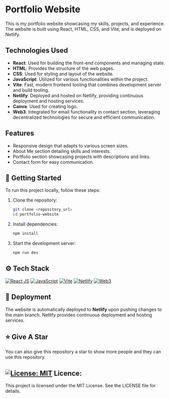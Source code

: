 # Portfolio Website

This is my portfolio website showcasing my skills, projects, and experience. The website is built using React, HTML, CSS, and Vite, and is deployed on Netlify.

## Technologies Used

- **React**: Used for building the front-end components and managing state.
- **HTML**: Provides the structure of the web pages.
- **CSS**: Used for styling and layout of the website.
- **JavaScript**: Utilized for various functionalities within the project.
- **Vite**: Fast, modern frontend tooling that combines development server and build tooling.
- **Netlify**: Deployed and hosted on Netlify, providing continuous deployment and hosting services.
- **Canva**: Used for creating logo.
- **Web3**: Integrated for email functionality in contact section, leveraging decentralized technologies for secure and efficient communication.

## Features

- Responsive design that adapts to various screen sizes.
- About Me section detailing skills and interests.
- Portfolio section showcasing projects with descriptions and links.
- Contact form for easy communication.

## :toolbox: Getting Started

To run this project locally, follow these steps:

1. Clone the repository:

   ```bash
   git clone <repository_url>
   cd portfolio-website
   ```

2. Install dependencies:
    ```bash
    npm install
    ```

3. Start the development server:
   ```bash
   npm run dev
   ```
  

 ## :gear: Tech Stack

[![React JS](https://skillicons.dev/icons?i=react "React JS")](https://react.dev/ "React JS")  [![JavaScript](https://skillicons.dev/icons?i=js "JavaScript")](https://developer.mozilla.org/en-US/docs/Web/JavaScript "JavaScript")  [![Vite](https://skillicons.dev/icons?i=vite "Vite")](https://vitejs.dev/ "Vite")  [![Netlify](https://skillicons.dev/icons?i=netlify "Netlify")](https://www.netlify.com/ "Netlify") [![Web3](https://skillicons.dev/icons?i=web3 "Web3")](https://web3js.readthedocs.io/ "Web3")

## :page_with_curl: Deployment 

The website is automatically deployed to **Netlify** upon pushing changes to the main branch. Netlify provides continuous deployment and hosting services.

## :star: Give A Star

You can also give this repository a star to show more people and they can use this repository.

## [![License: MIT](https://img.shields.io/badge/License-MIT-yellow.svg)](https://opensource.org/licenses/MIT) Licence:

This project is licensed under the MIT License. See the LICENSE file for details.


